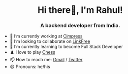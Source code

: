 <h1 align="center">Hi there👋, I'm Rahul!</h1>
<h3 align="center">A backend developer from India.</h3>

- 🔭 I’m currently working at <a href="https://cimpress.com/">Cimpress</a>
- 👯 I’m looking to collaborate on [LinkFree](https://github.com/EddieHubCommunity/LinkFree)
- 🌱 I’m currently learning to become Full Stack Developer
- ♟️ I love to play [Chess](https://www.chess.com/member/rahulverma0008)
- 📫 How to reach me: [Gmail](mailto:rahulverma0008@gmail.com) / [Twitter](https://twitter.com/explore)
- 😄 Pronouns: he/his
